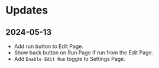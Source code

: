 # Updates

## 2024-05-13

- Add run button to Edit Page.
- Show back button on Run Page if run from the Edit Page.
- Add `Enable Edit Run` toggle to Settings Page.
